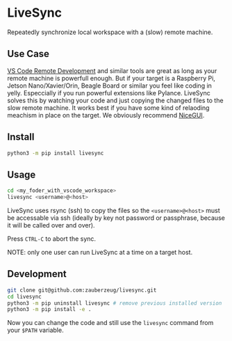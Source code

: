 # LiveSync

Repeatedly synchronize local workspace with a (slow) remote machine.

## Use Case

[VS Code Remote Development](https://code.visualstudio.com/docs/remote/remote-overview) and similar tools are great as long as your remote machine is powerfull enough.
But if your target is a Raspberry Pi, Jetson Nano/Xavier/Orin, Beagle Board or similar you feel like coding in yelly.
Especcially if you run powerful extensions like Pylance.
LiveSync solves this by watching your code and just copying the changed files to the slow remote machine.
It works best if you have some kind of relaoding meachism in place on the target.
We obviously recommend [NiceGUI](https://nicegui.io).

## Install

```bash
python3 -m pip install livesync
```

## Usage

```bash
cd <my_foder_with_vscode_workspace>
livesync <username>@<host>
```

LiveSync uses rsync (ssh) to copy the files so the `<username>@<host>` must be accessable via ssh (ideally by key not password or passphrase, because it will be called over and over).

Press `CTRL-C` to abort the sync.

NOTE: only one user can run LiveSync at a time on a target host.

## Development

```bash
git clone git@github.com:zauberzeug/livesync.git
cd livesync
python3 -m pip uninstall livesync # remove previous installed version
python3 -m pip install -e .
```

Now you can change the code and still use the `livesync` command from your `$PATH` variable.
